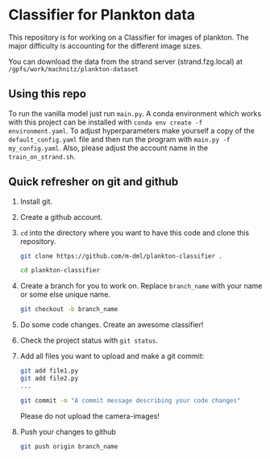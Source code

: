 Classifier for Plankton data
============================

This repository is for working on a Classifier for images of plankton.
The major difficulty is accounting for the different image sizes.

You can download the data from the strand server (strand.fzg.local) at 
`/gpfs/work/machnitz/plankton-dataset`


Using this repo
-------------------------------
To run the vanilla model just run `main.py`. A conda environment which works with this project can be installed
with `conda env create -f environment.yaml`. To adjust hyperparameters make yourself a copy of the `default_config.yaml`
file and then run the program with `main.py -f my_config.yaml`. 
Also, please adjust the account name in the `train_on_strand.sh`.


Quick refresher on git and github
---------------------------------

1. Install git.

2. Create a github account.

3. `cd` into the directory where you want to have this code and clone this repository.

    ```bash
    git clone https://github.com/m-dml/plankton-classifier .
    
    cd plankton-classifier
    ```

4. Create a branch for you to work on. Replace `branch_name` with your name or some else 
    unique name.

    ```bash
    git checkout -b branch_name
    ```

5. Do some code changes. Create an awesome classifier!

6. Check the project status with `git status`.

7. Add all files you want to upload and make a git commit:
    ```bash
   git add file1.py
   git add file2.py
   ...
   
   git commit -m "A commit message describing your code changes"
    ```
   Please do not upload the camera-images!
   
8. Push your changes to github
    ```bash
    git push origin branch_name
    ```